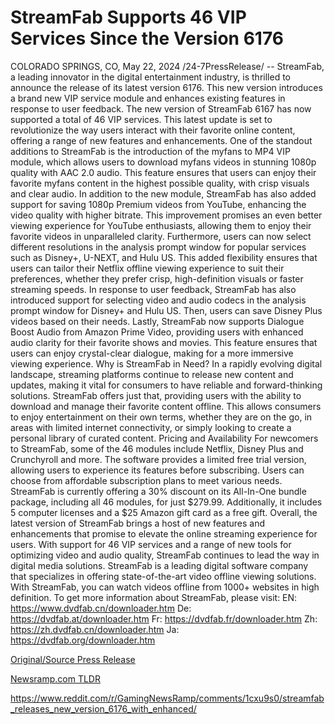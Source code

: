 # StreamFab Supports 46 VIP Services Since the Version 6176

COLORADO SPRINGS, CO, May 22, 2024 /24-7PressRelease/ -- StreamFab, a leading innovator in the digital entertainment industry, is thrilled to announce the release of its latest version 6176. This new version introduces a brand new VIP service module and enhances existing features in response to user feedback.  The new version of StreamFab 6167 has now supported a total of 46 VIP services. This latest update is set to revolutionize the way users interact with their favorite online content, offering a range of new features and enhancements.  One of the standout additions to StreamFab is the introduction of the myfans to MP4 VIP module, which allows users to download myfans videos in stunning 1080p quality with AAC 2.0 audio. This feature ensures that users can enjoy their favorite myfans content in the highest possible quality, with crisp visuals and clear audio.  In addition to the new module, StreamFab has also added support for saving 1080p Premium videos from YouTube, enhancing the video quality with higher bitrate. This improvement promises an even better viewing experience for YouTube enthusiasts, allowing them to enjoy their favorite videos in unparalleled clarity.  Furthermore, users can now select different resolutions in the analysis prompt window for popular services such as Disney+, U-NEXT, and Hulu US. This added flexibility ensures that users can tailor their Netflix offline viewing experience to suit their preferences, whether they prefer crisp, high-definition visuals or faster streaming speeds.  In response to user feedback, StreamFab has also introduced support for selecting video and audio codecs in the analysis prompt window for Disney+ and Hulu US. Then, users can save Disney Plus videos based on their needs.  Lastly, StreamFab now supports Dialogue Boost Audio from Amazon Prime Video, providing users with enhanced audio clarity for their favorite shows and movies. This feature ensures that users can enjoy crystal-clear dialogue, making for a more immersive viewing experience.  Why is StreamFab in Need? In a rapidly evolving digital landscape, streaming platforms continue to release new content and updates, making it vital for consumers to have reliable and forward-thinking solutions. StreamFab offers just that, providing users with the ability to download and manage their favorite content offline. This allows consumers to enjoy entertainment on their own terms, whether they are on the go, in areas with limited internet connectivity, or simply looking to create a personal library of curated content.  Pricing and Availability For newcomers to StreamFab, some of the 46 modules include Netflix, Disney Plus and Crunchyroll and more.  The software provides a limited free trial version, allowing users to experience its features before subscribing. Users can choose from affordable subscription plans to meet various needs.  StreamFab is currently offering a 30% discount on its All-In-One bundle package, including all 46 modules, for just $279.99. Additionally, it includes 5 computer licenses and a $25 Amazon gift card as a free gift.  Overall, the latest version of StreamFab brings a host of new features and enhancements that promise to elevate the online streaming experience for users. With support for 46 VIP services and a range of new tools for optimizing video and audio quality, StreamFab continues to lead the way in digital media solutions.  StreamFab is a leading digital software company that specializes in offering state-of-the-art video offline viewing solutions. With StreamFab, you can watch videos offline from 1000+ websites in high definition.  To get more information about StreamFab, please visit: EN: https://www.dvdfab.cn/downloader.htm De: https://dvdfab.at/downloader.htm Fr: https://dvdfab.fr/downloader.htm Zh: https://zh.dvdfab.cn/downloader.htm Ja: https://dvdfab.org/downloader.htm 

[Original/Source Press Release](https://www.24-7pressrelease.com/press-release/511061/streamfab-supports-46-vip-services-since-the-version-6176)
                    

[Newsramp.com TLDR](None) 

https://www.reddit.com/r/GamingNewsRamp/comments/1cxu9s0/streamfab_releases_new_version_6176_with_enhanced/
